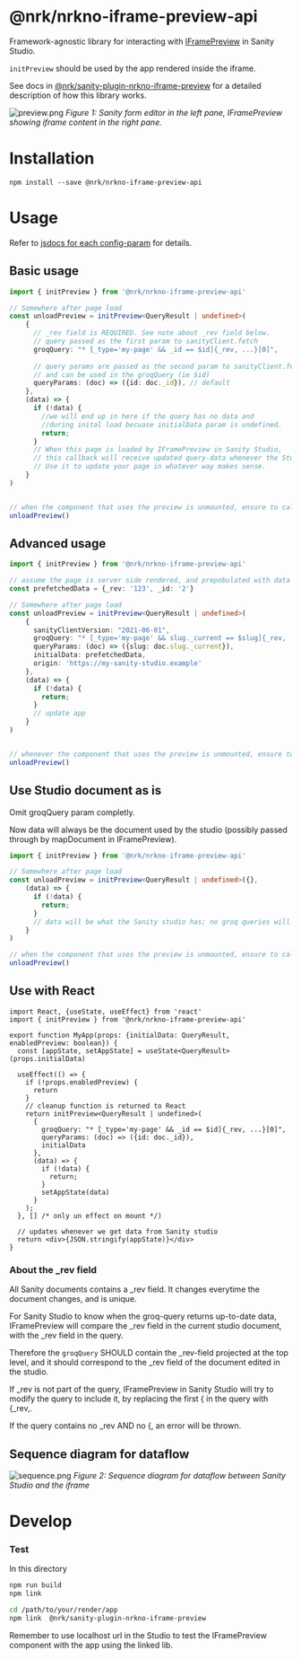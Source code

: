 # @nrk/nrkno-iframe-preview-api

Framework-agnostic library for interacting with [IFramePreview](../sanity-plugin-nrkno-iframe-preview/README.md)
in Sanity Studio.

`initPreview` should be used by the app rendered inside the iframe. 

See docs in [@nrk/sanity-plugin-nrkno-iframe-preview](../sanity-plugin-nrkno-iframe-preview/README.md) for a detailed description of how this library works.

![preview.png](./docs/images/preview.png)
_Figure 1: Sanity form editor in the left pane, IFramePreview showing iframe content in the right pane._

# Installation

`npm install --save @nrk/nrkno-iframe-preview-api`

# Usage

Refer to [jsdocs for each config-param](src/types.ts) for details.

## Basic usage

```ts
import { initPreview } from '@nrk/nrkno-iframe-preview-api'

// Somewhere after page load
const unloadPreview = initPreview<QueryResult | undefined>(
    {
      // _rev field is REQUIRED. See note about _rev field below.
      // query passed as the first param to sanityClient.fetch
      groqQuery: "* [_type='my-page' && _id == $id]{_rev, ...}[0]",
      
      // query params are passed as the second param to sanityClient.fetch,
      // and can be used in the groqQuery (ie $id) 
      queryParams: (doc) => ({id: doc._id}), // default
    },
    (data) => {
      if (!data) {
        //we will end up in here if the query has no data and
        //during inital load becuase initialData param is undefined.
        return;
      }
      // When this page is loaded by IFramePreview in Sanity Studio,
      // this callback will receive updated query-data whenever the Studio makes edits.
      // Use it to update your page in whatever way makes sense.
    }
)


// when the component that uses the preview is unmounted, ensure to call
unloadPreview()
```

## Advanced usage

```ts
import { initPreview } from '@nrk/nrkno-iframe-preview-api'

// assume the page is server side rendered, and prepobulated with data
const prefetchedData = {_rev: '123', _id: '2'}

// Somewhere after page load
const unloadPreview = initPreview<QueryResult | undefined>(
    {
      sanityClientVersion: "2021-06-01",
      groqQuery: "* [_type='my-page' && slug._current == $slug]{_rev, ...}[0]",
      queryParams: (doc) => ({slug: doc.slug._current}),
      initialData: prefetchedData,
      origin: 'https://my-sanity-studio.example'
    },
    (data) => {
      if (!data) {
        return;
      }
      // update app
    }
)


// whenever the component that uses the preview is unmounted, ensure to call
unloadPreview()
```

## Use Studio document as is

Omit groqQuery param completly. 

Now data will always be the document used by the studio (possibly passed through by mapDocument in IFramePreview).

```ts
import { initPreview } from '@nrk/nrkno-iframe-preview-api'

// Somewhere after page load
const unloadPreview = initPreview<QueryResult | undefined>({},
    (data) => {
      if (!data) {
        return;
      }
      // data will be what the Sanity studio has; no groq queries will be execuded.
    }
)

// when the component that uses the preview is unmounted, ensure to call
unloadPreview()
```

## Use with React

```tsx
import React, {useState, useEffect} from 'react'
import { initPreview } from '@nrk/nrkno-iframe-preview-api'

export function MyApp(props: {initialData: QueryResult, enabledPreview: boolean}) {
  const [appState, setAppState] = useState<QueryResult>(props.initialData)
  
  useEffect(() => {
    if (!props.enabledPreview) {
      return 
    }
    // cleanup function is returned to React
    return initPreview<QueryResult | undefined>(
      {
        groqQuery: "* [_type='my-page' && _id == $id]{_rev, ...}[0]",
        queryParams: (doc) => ({id: doc._id}),
        initialData
      },
      (data) => {
        if (!data) {
          return;
        }
        setAppState(data)
      }
    );
  }, [] /* only un effect on mount */)
  
  // updates whenever we get data from Sanity studio
  return <div>{JSON.stringify(appState)}</div>
}

```

### About the _rev field
All Sanity documents contains a _rev field. It changes everytime the document changes, and is unique.

For Sanity Studio to know when the groq-query returns up-to-date data, IFramePreview will
compare the _rev field in the current studio document, with the _rev field in the query.

Therefore the `groqQuery` SHOULD contain the _rev-field projected at the top level,
and it should correspond to the _rev field of the document edited in the studio.

If _rev is not part of the query, IFramePreview in Sanity Studio will try to modify the query to include it, by replacing the first { in the query with {_rev,.

If the query contains no _rev AND no {, an error will be thrown.


## Sequence diagram for dataflow

![sequence.png](docs/images/sequence.png)
_Figure 2: Sequence diagram for dataflow between Sanity Studio and the iframe_

# Develop

### Test

In this directory

```bash
npm run build
npm link
```

```bash
cd /path/to/your/render/app
npm link  @nrk/sanity-plugin-nrkno-iframe-preview
```

Remember to use localhost url in the Studio to test the IFramePreview component with the app using the linked lib.
